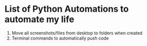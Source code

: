 # List of Python Automations to automate my life

1. Move all screenshots/files from desktop to folders when created
2. Terminal commands to automatically push code